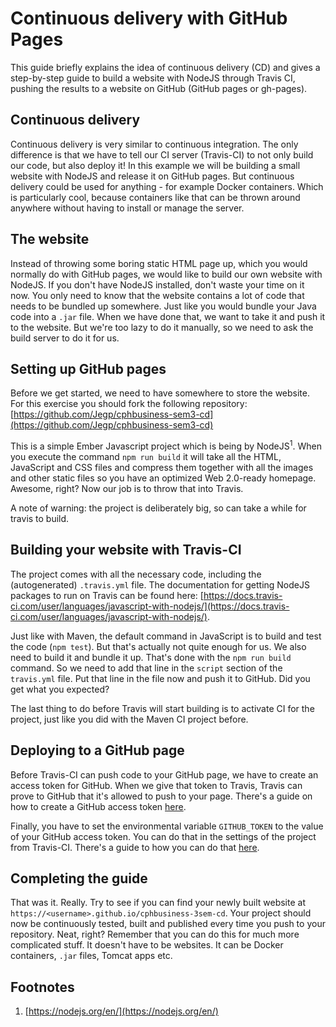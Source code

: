 # Continuous delivery with GitHub Pages

This guide briefly explains the idea of continuous delivery (CD) and gives a
step-by-step guide to build a website with NodeJS through Travis CI, pushing
the results to a website on GitHub (GitHub pages or gh-pages).

## Continuous delivery

Continuous delivery is very similar to continuous integration. The only
difference is that we have to tell our CI server (Travis-CI) to not
only build our code, but also deploy it! In this example we will be building
a small website with NodeJS and release it on GitHub pages. But continuous
delivery could be used for anything - for example Docker containers. Which is
particularly cool, because containers like that can be thrown around anywhere
without having to install or manage the server.

## The website
Instead of throwing some boring static HTML page up, which you would normally
do with GitHub pages, we would like to build our own website with NodeJS.
If you don't have NodeJS installed, don't waste your time on it now.
You only need to know that the website contains a lot of code that needs to
be bundled up somewhere. Just like you would bundle your Java code into a `.jar`
file. When we have done that, we want to take it and push it to the website.
But we're too lazy to do it manually, so we need to ask the build server to do
it for us.

## Setting up GitHub pages
Before we get started, we need to have somewhere to store the website.
For this exercise you should fork the following repository:
[https://github.com/Jegp/cphbusiness-sem3-cd](https://github.com/Jegp/cphbusiness-sem3-cd)

This is a simple Ember Javascript project which is being by NodeJS<sup>1</sup>.
When you execute the command `npm run build` it will take all the HTML, JavaScript and
CSS files and compress them together with all the images and other static files
so you have an optimized Web 2.0-ready homepage. Awesome, right? Now our
job is to throw that into Travis.

A note of warning: the project is deliberately big, so can take a while for
travis to build.

## Building your website with Travis-CI
The project comes with all the necessary code, including the (autogenerated) `.travis.yml` file.
The documentation for getting NodeJS packages to run on Travis can be found here: [https://docs.travis-ci.com/user/languages/javascript-with-nodejs/](https://docs.travis-ci.com/user/languages/javascript-with-nodejs/).

Just like with Maven, the default command in JavaScript is
to build and test the code (`npm test`). But that's actually not quite enough
for us. We also need to build it and bundle it up. That's done with the
`npm run build` command. So we need to add that line in the `script` section
of the `travis.yml` file. Put that line in the file now and push it to GitHub.
Did you get what you expected?

The last thing to do before Travis will start building is to activate CI for
the project, just like you did with the Maven CI project before.

## Deploying to a GitHub page
Before Travis-CI can push code to your GitHub page, we have to create an
access token for GitHub. When we give that token to Travis, Travis can prove
to GitHub that it's allowed to push to your page. There's a guide on how to
create a GitHub access token [here](https://help.github.com/articles/creating-a-personal-access-token-for-the-command-line/).

Finally, you have to set the environmental variable `GITHUB_TOKEN` to the
value of your GitHub access token. You can do that in the settings of the
project from Travis-CI. There's a guide to how you can do that
[here](https://docs.travis-ci.com/user/deployment/pages/#Setting-the-GitHub-token).

## Completing the guide
That was it. Really. Try to see if you can find your newly built website at
`https://<username>.github.io/cphbusiness-3sem-cd`.
Your project should now be continuously tested, built and
published every time you push to your repository. Neat, right? Remember that
you can do this for much more complicated stuff. It doesn't have to be websites.
It can be Docker containers, `.jar` files, Tomcat apps etc.

## Footnotes

1. [https://nodejs.org/en/](https://nodejs.org/en/)
